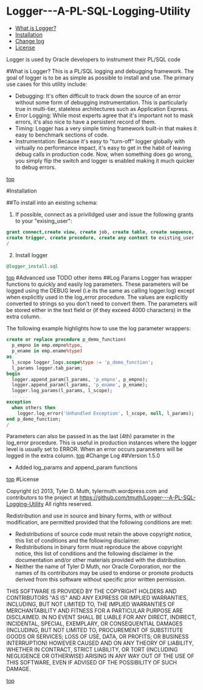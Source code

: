 Logger---A-PL-SQL-Logging-Utility
=================================
* [What is Logger?](#what-is-logger)
* [Installation](#installation)
* [Change log](#change-log)
* [License](#license)
 
Logger is used by Oracle developers to instrument their PL/SQL code

#What is Logger? 
This is a PL/SQL logging and debugging framework. The goal of logger is to be as simple as possible to install and use. The primary use cases for this utility include:

* Debugging: It's often difficult to track down the source of an error without some form of debugging instrumentation. This is particularly true in multi-tier, stateless architectures such as Application Express.
* Error Logging: While most experts agree that it's important not to mask errors, it's also nice to have a persistent record of them.
* Timing: Logger has a very simple timing framework built-in that makes it easy to benchmark sections of code.
* Instrumentation: Because it's easy to "turn-off" logger globally with virtually no performance impact, it's easy to get in the habit of leaving debug calls in production code. Now, when something does go wrong, you simply flip the switch and logger is enabled making it much quicker to debug errors.

[top](#logger---a-pl-sql-logging-utility)

#Installation

##To install into an existing schema:
1. If possible, connect as a privilidged user and issue the following grants to your "exising_user":

```sql
grant connect,create view, create job, create table, create sequence,
create trigger, create procedure, create any context to existing_user
/
```
2. Install logger

```sql
@logger_install.sql
```
[top](#logger---a-pl-sql-logging-utility)
#Advanced use
TODO other items
##Log Params
Logger has wrapper functions to quickly and easily log parameters. These parameters will be logged using the DEBUG level (i.e its the same as calling logger.log) except when explicitly used in the log_error procedure. The values are explicitly converted to strings so you don't need to convert them. The parameters will be stored either in the text field or (if they exceed 4000 characters) in the extra column.

The following example highlights how to use the log parameter wrappers:

```sql
create or replace procedure p_demo_function(
  p_empno in emp.empno%type,
  p_ename in emp.ename%type)
as
  l_scope logger_logs.scope%type := 'p_demo_function';
  l_params logger.tab_param;
begin
  logger.append_param(l_params, 'p_empno', p_empno);
  logger.append_param(l_params, 'p_ename', p_ename);
  logger.log_params(l_params, l_scope);
  -- ...
exception
  when others then
    logger.log_error('Unhandled Exception', l_scope, null, l_params);
end p_demo_function;
/
```

Parameters can also be passed in as the last (4th) parameter in the log_error procedure. This is useful in production instances where the logger level is usually set to ERROR. When an error occurs parameters will be logged in the extra column.
[top](#logger---a-pl-sql-logging-utility)
#Change Log
##Version 1.5.0
* Added log_params and append_param functions

[top](#logger---a-pl-sql-logging-utility)
#License

Copyright (c) 2013, Tyler D. Muth, tylermuth.wordpress.com 
and contributors to the project at 
https://github.com/tmuth/Logger---A-PL-SQL-Logging-Utility
All rights reserved.

Redistribution and use in source and binary forms, with or without
modification, are permitted provided that the following conditions are met:
* Redistributions of source code must retain the above copyright
  notice, this list of conditions and the following disclaimer.
* Redistributions in binary form must reproduce the above copyright
 notice, this list of conditions and the following disclaimer in the
 documentation and/or other materials provided with the distribution.
* Neither the name of Tyler D Muth, nor Oracle Corporation, nor the
  names of its contributors may be used to endorse or promote products
  derived from this software without specific prior written permission.

THIS SOFTWARE IS PROVIDED BY THE COPYRIGHT HOLDERS AND CONTRIBUTORS "AS IS" AND
ANY EXPRESS OR IMPLIED WARRANTIES, INCLUDING, BUT NOT LIMITED TO, THE IMPLIED
WARRANTIES OF MERCHANTABILITY AND FITNESS FOR A PARTICULAR PURPOSE ARE
DISCLAIMED. IN NO EVENT SHALL <COPYRIGHT HOLDER> BE LIABLE FOR ANY
DIRECT, INDIRECT, INCIDENTAL, SPECIAL, EXEMPLARY, OR CONSEQUENTIAL DAMAGES
(INCLUDING, BUT NOT LIMITED TO, PROCUREMENT OF SUBSTITUTE GOODS OR SERVICES;
LOSS OF USE, DATA, OR PROFITS; OR BUSINESS INTERRUPTION) HOWEVER CAUSED AND
ON ANY THEORY OF LIABILITY, WHETHER IN CONTRACT, STRICT LIABILITY, OR TORT
(INCLUDING NEGLIGENCE OR OTHERWISE) ARISING IN ANY WAY OUT OF THE USE OF THIS
SOFTWARE, EVEN IF ADVISED OF THE POSSIBILITY OF SUCH DAMAGE.

[top](#logger---a-pl-sql-logging-utility)
